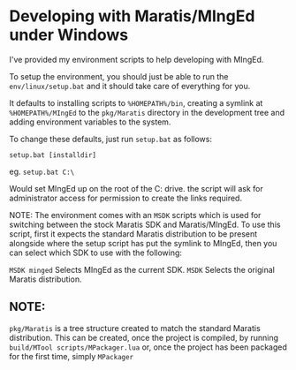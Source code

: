 Developing with Maratis/MIngEd under Windows
==========================================

I've provided my environment scripts to help developing with MIngEd.

To setup the environment, you should just be able to run the `env/linux/setup.bat` and it should take care of everything for you.

It defaults to installing scripts to `%HOMEPATH%/bin`, creating a symlink at `%HOMEPATH%/MIngEd` to the `pkg/Maratis` directory in the development tree and adding environment variables to the system.

To change these defaults, just run `setup.bat` as follows:

`setup.bat [installdir]`

eg. `setup.bat C:\`

Would set MIngEd up on the root of the C: drive. the script will ask for administrator access for permission to create the links required.

NOTE: The environment comes with an `MSDK` scripts which is used for switching between the stock Maratis SDK and Maratis/MIngEd. To use this script, first it expects the standard Maratis distribution to be present alongside where the setup script has put the symlink to MIngEd, then you can select which SDK to use with the following:

`MSDK minged` Selects MIngEd as the current SDK.
`MSDK` Selects the original Maratis distribution.

NOTE:
-----
`pkg/Maratis` is a tree structure created to match the standard Maratis distribution. This can be created, once the project is compiled, by running `build/MTool scripts/MPackager.lua` or, once the project has been packaged for the first time, simply `MPackager`